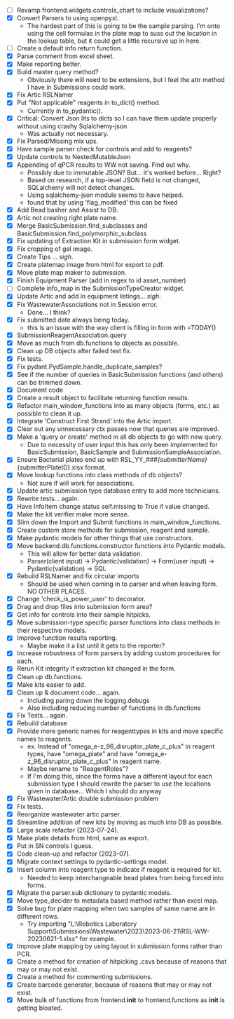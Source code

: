 - [ ] Revamp frontend.widgets.controls_chart to include visualizations?
- [x] Convert Parsers to using openpyxl.
  - The hardest part of this is going to be the sample parsing. I'm onto using the cell formulas in the plate map to suss out the location in the lookup table, but it could get a little recursive up in here.
- [ ] Create a default info return function.
- [x] Parse comment from excel sheet.
- [x] Make reporting better. 
- [x] Build master query method?
  - Obviously there will need to be extensions, but I feel the attr method I have in Submissions could work.
- [x] Fix Artic RSLNamer
- [x] Put "Not applicable" reagents in to_dict() method.
    - Currently in to_pydantic().
- [x] Critical: Convert Json lits to dicts so I can have them update properly without using crashy Sqlalchemy-json
    - Was actually not necessary.
- [x] Fix Parsed/Missing mix ups.
- [x] Have sample parser check for controls and add to reagents?
- [x] Update controls to NestedMutableJson
- [x] Appending of qPCR results to WW not saving. Find out why.
    - Possibly due to immutable JSON? But... it's worked before... Right?
    - Based on research, if a top-level JSON field is not changed, SQLalchemy will not detect changes.
    - Using sqlalchemy-json module seems to have helped.
    - found that by using 'flag_modified' this can be fixed
- [x] Add Bead basher and Assist to DB.
- [x] Artic not creating right plate name.
- [x] Merge BasicSubmission.find_subclasses and BasicSubmission.find_polymorphic_subclass
- [x] Fix updating of Extraction Kit in submission form widget.
- [x] Fix cropping of gel image.
- [x] Create Tips ... *sigh*.
- [x] Create platemap image from html for export to pdf.
- [x] Move plate map maker to submission.
- [x] Finish Equipment Parser (add in regex to id asset_number)
- [ ] Complete info_map in the SubmissionTypeCreator widget.
- [x] Update Artic and add in equipment listings... *sigh*.
- [x] Fix WastewaterAssociations not in Session error.
    - Done... I think?
- [x] Fix submitted date always being today.
    - this is an issue with the way client is filling in form with =TODAY()
- [x] SubmissionReagentAssociation.query 
- [x] Move as much from db.functions to objects as possible.
- [x] Clean up DB objects after failed test fix.
- [x] Fix tests.
- [x] Fix pydant.PydSample.handle_duplicate_samples?
- [x] See if the number of queries in BasicSubmission functions (and others) can be trimmed down.
- [x] Document code 
- [x] Create a result object to facilitate returning function results.
- [x] Refactor main_window_functions into as many objects (forms, etc.) as possible to clean it up.
- [x] Integrate 'Construct First Strand' into the Artic import.
- [x] Clear out any unnecessary ctx passes now that queries are improved.
- [x] Make a 'query or create' method in all db objects to go with new query.
    - Due to necessity of user input this has only been implemented for BasicSubmission, BasicSample and SubmissionSampleAssociation.
- [x] Ensure Bacterial plates end up with RSL_YY_###_{submitterName}_{submitterPlateID}.xlsx format.
- [x] Move lookup functions into class methods of db objects?
    - Not sure if will work for associations.
- [x] Update artic submission type database entry to add more technicians.
- [x] Rewrite tests... again.
- [x] Have InfoItem change status self.missing to True if value changed.
- [x] Make the kit verifier make more sense.
- [x] Slim down the Import and Submit functions in main_window_functions.
- [x] Create custom store methods for submission, reagent and sample.
- [x] Make pydantic models for other things that use constructors.
- [x] Move backend.db.functions.constructor functions into Pydantic models.
    - This will allow for better data validation.
    - Parser(client input) -> Pydantic(validation) -> Form(user input) -> Pydantic(validation) -> SQL
- [x] Rebuild RSLNamer and fix circular imports
    - Should be used when coming in to parser and when leaving form. NO OTHER PLACES.
- [x] Change 'check_is_power_user' to decorator.
- [x] Drag and drop files into submission form area?
- [x] Get info for controls into their sample hitpicks.
- [x] Move submission-type specific parser functions into class methods in their respective models.
- [x] Improve function results reporting.
    - Maybe make it a list until it gets to the reporter?
- [x] Increase robustness of form parsers by adding custom procedures for each.
- [x] Rerun Kit integrity if extraction kit changed in the form.
- [x] Clean up db.functions.
- [x] Make kits easier to add.
- [x] Clean up & document code... again.
    - Including paring down the logging.debugs
    - Also including reducing number of functions in db.functions
- [x] Fix Tests... again.
- [x] Rebuild database
- [x] Provide more generic names for reagenttypes in kits and move specific names to reagents.
    - ex. Instead of "omega_e-z_96_disruptor_plate_c_plus" in reagent types, have "omega_plate" and have "omega_e-z_96_disruptor_plate_c_plus" in reagent name.
    - Maybe rename to "ReagentRoles"?
    - If I'm doing this, since the forms have a different layout for each submission type I should rewrite the parser to use the locations given in database... Which I should do anyway
- [x] Fix Wastewater/Artic double submission problem
- [x] Fix tests.
- [x] Reorganize wastewater artic parser.
- [x] Streamline addition of new kits by moving as much into DB as possible.
- [x] Large scale refactor (2023-07-24).
- [x] Make plate details from html, same as export.
- [x] Put in SN controls I guess.
- [x] Code clean-up and refactor (2023-07).
- [x] Migrate context settings to pydantic-settings model.
- [x] Insert column into reagent type to indicate if reagent is required for kit.
    - Needed to keep interchangeable bead plates from being forced into forms.
- [x] Migrate the parser.sub dictionary to pydantic models.
- [x] Move type_decider to metadata based method rather than excel map.
- [x] Solve bug for plate mapping when two samples of same name are in different rows.
    - Try importing "L:\Robotics Laboratory Support\Submissions\Wastewater\2023\2023-06-21\RSL-WW-20230621-1.xlsx" for example.
- [x] Improve plate mapping by using layout in submission forms rather than PCR.
- [x] Create a method for creation of hitpicking .csvs because of reasons that may or may not exist.
- [x] Create a method for commenting submissions.
- [x] Create barcode generator, because of reasons that may or may not exist.
- [x] Move bulk of functions from frontend.__init__ to frontend.functions as __init__ is getting bloated.